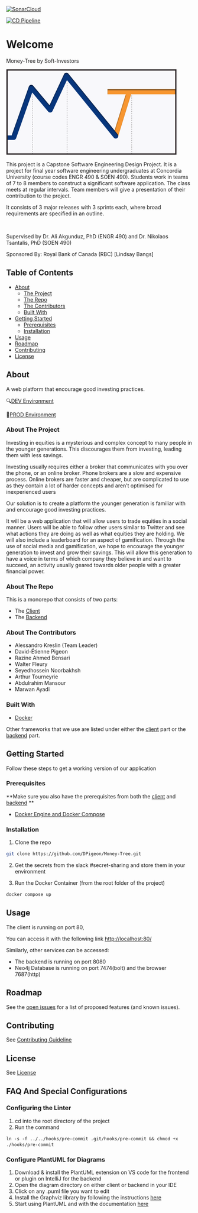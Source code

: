 [![SonarCloud][sonar-shield]][sonar-url]

[![CD Pipeline][cd-shield]][cd-url]


<!-- INTRODUCTION -->
# Welcome

Money-Tree by Soft-Investors

![logo][logo-url]

This project is a Capstone Software Engineering Design Project. It is a project for final year software engineering undergraduates at Concordia University (course codes ENGR 490 & SOEN 490). Students work in teams of 7 to 8 members to construct a significant software application. The class meets at regular intervals. Team members will give a presentation of their contribution to the project.

It consists of 3 major releases with 3 sprints each, where broad requirements are specified in an outline.

</br>

Supervised by Dr. Ali Akgunduz, PhD (ENGR 490) and Dr. Nikolaos Tsantalis, PhD (SOEN 490)

Sponsored By: Royal Bank of Canada (RBC) [Lindsay Bangs]


<!-- TABLE OF CONTENTS -->
## Table of Contents

* [About](#about)
  * [The Project](#about-the-project)
  * [The Repo](#about-the-repo)
  * [The Contributors](#about-the-contributors)
  * [Built With](#built-with)
* [Getting Started](#getting-started)
  * [Prerequisites](#prerequisites)
  * [Installation](#installation)
* [Usage](#usage)
* [Roadmap](#roadmap)
* [Contributing](#contributing)
* [License](#license)


<!-- ABOUT -->
## About

A web platform that encourage good investing practices.

:mag:[DEV Environment](http://dev.money-tree.tech)

:rocket:[PROD Environment](http://money-tree.tech)


<!-- ABOUT THE PROJECT -->
### About The Project

Investing in equities is a mysterious and complex concept to many people in the younger generations. This discourages them from investing, leading them with less savings.

Investing usually requires either a broker that communicates with you over the phone, or an online broker. Phone brokers are a slow and expensive process. Online brokers are faster and cheaper, but are complicated to use as they contain a lot of harder concepts and aren’t optimised for inexperienced users

Our solution is to create a platform the younger generation is familiar with and encourage good investing practices.

It will be a web application that will allow users to trade equities in a social manner. Users will be able to follow other users similar to Twitter and see what actions they are doing as well as what equities they are holding. We will also include a leaderboard for an aspect of gamification. Through the use of social media and gamification, we hope to encourage the younger generation to invest and grow their savings. This will allow this generation to have a voice in terms of which company they believe in and want to succeed, an activity usually geared towards older people with a greater financial power.


<!-- ABOUT THE REPO -->
### About The Repo

This is a monorepo that consists of two parts:
- The [Client](/client)
- The [Backend](/backend)


<!-- ABOUT THE CONTRIBUTORS -->
### About The Contributors
* Alessandro Kreslin (Team Leader)
* David-Étienne Pigeon
* Razine Ahmed Bensari
* Walter Fleury
* Seyedhossein Noorbakhsh
* Arthur Tourneyrie
* Abdulrahim Mansour
* Marwan Ayadi


### Built With
* [Docker][docker-url]

Other frameworks that we use are listed under either the [client](/client) part or the [backend](/backend) part.


<!-- GETTING STARTED -->
## Getting Started

Follow these steps to get a working version of our application

### Prerequisites

**Make sure you also have the prerequisites from both the [client](/client) and [backend](/backend) **

* [Docker Engine and Docker Compose](https://docs.docker.com/get-docker/)

### Installation

1. Clone the repo
```sh
git clone https://github.com/DPigeon/Money-Tree.git
```
2. Get the secrets from the slack #secret-sharing and store them in your environment

3. Run the Docker Container (from the root folder of the project)
```sh
docker compose up
```


<!-- USAGE EXAMPLES -->
## Usage
The client is running on port 80,

You can access it with the following link [http://localhost:80/](http://localhost:80/)

Similarly, other services can be accessed:
* The backend is running on port 8080
* Neo4j Database is running on port 7474(bolt) and the browser 7687(http)


<!-- ROADMAP -->
## Roadmap

See the [open issues](https://github.com/DPigeon/Money-Tree/issues) for a list of proposed features (and known issues).


<!-- CONTRIBUTING -->
## Contributing

See [Contributing Guideline](/.github/CONTRIBUTING.md)


<!-- LICENSE -->
## License

See [License](/.github/LICENSE.md)


<!-- MARKDOWN LINKS & IMAGES -->
<!-- https://www.markdownguide.org/basic-syntax/#reference-style-links -->
[sonar-shield]: https://sonarcloud.io/images/project_badges/sonarcloud-black.svg
[sonar-url]: https://sonarcloud.io/organizations/money-tree/projects
[ci-shield]: https://github.com/DPigeon/Money-Tree/workflows/CI%20Pipeline/badge.svg
[ci-url]: https://github.com/DPigeon/Money-Tree/actions
[cd-shield]: https://github.com/DPigeon/Money-Tree/workflows/CD%20Pipeline/badge.svg
[cd-url]: https://github.com/DPigeon/Money-Tree/actions
[docker-url]: https://www.docker.com/
[logo-url]: client/src/assets/Logo.png

## FAQ And Special Configurations

### Configuring the Linter

1. cd into the root directory of the project
2. Run the command

```
ln -s -f ../../hooks/pre-commit .git/hooks/pre-commit && chmod +x ./hooks/pre-commit
```

### Configure PlantUML for Diagrams

1. Download & install the PlantUML extension on VS code for the frontend or plugin on IntelliJ for the backend
2. Open the diagram directory on either client or backend in your IDE
3. Click on any .puml file you want to edit
4. Install the Graphviz library by following the instructions [here](https://plantuml.com/graphviz-dot)
5. Start using PlantUML and with the documentation [here](https://plantuml.com/)
